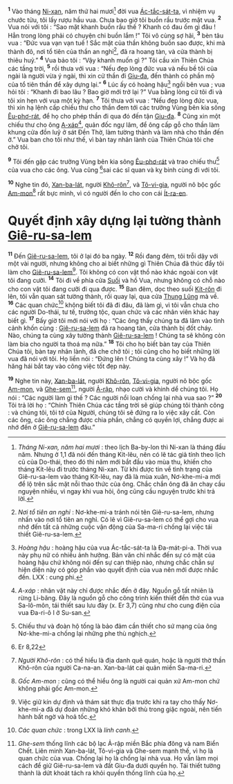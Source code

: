 <sup><b>1</b></sup> Vào tháng [Ni-xan](), năm thứ hai mươi[^1-df5352ab-c702-412f-9345-d44531b43b12] đời vua [Ác-tắc-sát-ta](), vì nhiệm vụ chước tửu, tôi lấy rượu hầu vua. Chưa bao giờ tôi buồn rầu trước mặt vua. <sup><b>2</b></sup> Vua nói với tôi : “Sao mặt khanh buồn rầu thế ? Khanh có đau ốm gì đâu ! Hẳn trong lòng phải có chuyện chi buồn lắm !” Tôi vô cùng sợ hãi, <sup><b>3</b></sup> bèn tâu vua : “Đức vua vạn vạn tuế ! Sắc mặt của thần không buồn sao được, khi mà thành đô, nơi tổ tiên của thần an nghỉ[^2-df5352ab-c702-412f-9345-d44531b43b12], đã ra hoang tàn, và cửa thành bị thiêu huỷ.” <sup><b>4</b></sup> Vua bảo tôi : “Vậy khanh muốn gì ?” Tôi cầu xin Thiên Chúa các tầng trời, <sup><b>5</b></sup> rồi thưa với vua : “Nếu đẹp lòng đức vua và nếu bề tôi của ngài là người vừa ý ngài, thì xin cử thần đi [Giu-đa](), đến thành có phần mộ của tổ tiên thần để xây dựng lại.” <sup><b>6</b></sup> Lúc ấy có hoàng hậu[^3-df5352ab-c702-412f-9345-d44531b43b12] ngồi bên vua ; vua hỏi tôi : “Khanh đi bao lâu ? Bao giờ mới trở lại ?” Vua bằng lòng cử tôi đi và tôi xin hẹn với vua một kỳ hạn. <sup><b>7</b></sup> Tôi thưa với vua : “Nếu đẹp lòng đức vua, thì xin hạ lệnh cấp chiếu thư cho thần đem tới các trưởng Vùng bên kia sông [Êu-phơ-rát](), để họ cho phép thần đi qua đó đến tận [Giu-đa](). <sup><b>8</b></sup> Cũng xin một chiếu thư cho ông [A-xáp]()[^4-df5352ab-c702-412f-9345-d44531b43b12], quản đốc ngự lâm, để ông cấp gỗ cho thần làm khung cửa đồn luỹ ở sát Đền Thờ, làm tường thành và làm nhà cho thần đến ở.” Vua ban cho tôi như thế, vì bàn tay nhân lành của Thiên Chúa tôi che chở tôi.

<sup><b>9</b></sup> Tôi đến gặp các trưởng Vùng bên kia sông [Êu-phơ-rát]() và trao chiếu thư[^5-df5352ab-c702-412f-9345-d44531b43b12] của vua cho các ông. Vua cũng [^1@-df5352ab-c702-412f-9345-d44531b43b12]sai các sĩ quan và kỵ binh cùng đi với tôi.

<sup><b>10</b></sup> Nghe tin đó, [Xan-ba-lát](), người [Khô-rôn]()[^6-df5352ab-c702-412f-9345-d44531b43b12], và [Tô-vi-gia](), người nô bộc gốc [Am-mon]()[^7-df5352ab-c702-412f-9345-d44531b43b12] rất bực mình, vì có người đến lo cho con cái [Ít-ra-en]().


# Quyết định xây dựng lại tường thành [Giê-ru-sa-lem]()
<sup><b>11</b></sup> Đến [Giê-ru-sa-lem](), tôi ở lại đó ba ngày. <sup><b>12</b></sup> Rồi đang đêm, tôi trỗi dậy với một vài người, nhưng không cho ai biết những gì Thiên Chúa đã thúc đẩy tôi làm cho [Giê-ru-sa-lem]()[^8-df5352ab-c702-412f-9345-d44531b43b12]. Tôi không có con vật thồ nào khác ngoài con vật tôi đang cưỡi. <sup><b>14</b></sup> Tôi đi về phía cửa [Suối]() và hồ Vua, nhưng không có chỗ nào cho con vật tôi đang cưỡi đi qua được. <sup><b>15</b></sup> Ban đêm, dọc theo suối [Kít-rôn]() đi lên, tôi vẫn quan sát tường thành, rồi quay lại, qua cửa [Thung Lũng]() mà về. <sup><b>16</b></sup> Các quan chức[^10-df5352ab-c702-412f-9345-d44531b43b12] không biết tôi đã đi đâu, đã làm gì, vì tôi vẫn chưa cho các người Do-thái, tư tế, trưởng tộc, quan chức và các nhân viên khác hay biết gì. <sup><b>17</b></sup> Bấy giờ tôi mới nói với họ : “Các ông thấy chúng ta đã lâm vào tình cảnh khốn cùng : [Giê-ru-sa-lem]() đã ra hoang tàn, cửa thành bị đốt cháy. Nào, chúng ta cùng xây tường thành [Giê-ru-sa-lem]() ! Chúng ta sẽ không còn làm bia cho người ta thoá mạ nữa.” <sup><b>18</b></sup> Tôi cho họ biết bàn tay của Thiên Chúa tôi, bàn tay nhân lành, đã che chở tôi ; tôi cũng cho họ biết những lời vua đã nói với tôi. Họ liền nói : “Đứng lên ! Chúng ta cùng xây !” Và họ đã hăng hái bắt tay vào công việc tốt đẹp này.

<sup><b>19</b></sup> Nghe tin này, [Xan-ba-lát](), người [Khô-rôn](), [Tô-vi-gia](), người nô bộc gốc [Am-mon](), và [Ghe-sem]()[^11-df5352ab-c702-412f-9345-d44531b43b12], người [Ả-rập](), nhạo cười và khinh dể chúng tôi. Họ nói : “Các người làm gì thế ? Các người nổi loạn chống lại nhà vua sao ?” <sup><b>20</b></sup> Tôi trả lời họ : “Chính Thiên Chúa các tầng trời sẽ giúp chúng tôi thành công : và chúng tôi, tôi tớ của Người, chúng tôi sẽ đứng ra lo việc xây cất. Còn các ông, các ông chẳng được chia phần, chẳng có quyền lợi, chẳng được ai nhớ đến ở [Giê-ru-sa-lem]() đâu.”

[^1-df5352ab-c702-412f-9345-d44531b43b12]: *Tháng Ni-xan, năm hai mươi* : theo lịch Ba-by-lon thì Ni-xan là tháng đầu năm. Nhưng ở 1,1 đã nói đến tháng Kít-lêu, nên có lẽ tác giả tính theo lịch cũ của Do-thái, theo đó thì năm mới bắt đầu vào mùa thu, khiến cho tháng Kít-lêu đi trước tháng Ni-xan. Từ khi được tin về tình trạng của Giê-ru-sa-lem vào tháng Kít-lêu, nay đã là mùa xuân, Nơ-khe-mi-a mới để lộ trên sắc mặt nỗi thao thức của ông. Chắc chắn ông đã ăn chay cầu nguyện nhiều, vì ngay khi vua hỏi, ông cũng cầu nguyện trước khi trả lời.
[^2-df5352ab-c702-412f-9345-d44531b43b12]: *Nơi tổ tiên an nghỉ* : Nơ-khe-mi-a tránh nói tên Giê-ru-sa-lem, nhưng nhấn vào nơi tổ tiên an nghỉ. Có lẽ vì Giê-ru-sa-lem có thể gợi cho vua nhớ đến tất cả những cuộc vận động của Sa-ma-ri chống lại việc tái thiết Giê-ru-sa-lem.
[^3-df5352ab-c702-412f-9345-d44531b43b12]: *Hoàng hậu* : hoàng hậu của vua Ác-tắc-sát-ta là Đa-mát-pi-a. Thời vua này phụ nữ có nhiều ảnh hưởng. Bản văn chỉ nhắc đến sự có mặt của hoàng hậu chứ không nói đến sự can thiệp nào, nhưng chắc chắn sự hiện diện này có góp phần vào quyết định của vua nên mới được nhắc đến. LXX : cung phi.
[^4-df5352ab-c702-412f-9345-d44531b43b12]: *A-xáp* : nhân vật này chỉ được nhắc đến ở đây. Nguồn gỗ tất nhiên là rừng Li-băng. Đây là nguồn gỗ cho công trình kiến thiết đền thờ của vua Sa-lô-môn, tái thiết sau lưu đày (x. Er 3,7) cũng như cho cung điện của vua Đa-ri-ô I ở Su-san.
[^5-df5352ab-c702-412f-9345-d44531b43b12]: Chiếu thư và đoàn hộ tống là bảo đảm cần thiết cho sứ mạng của ông Nơ-khe-mi-a chống lại những phe thù nghịch.
[^6-df5352ab-c702-412f-9345-d44531b43b12]: *Người Khô-rôn* : có thể hiểu là địa danh quê quán, hoặc là người thờ thần Khô-rôn của người Ca-na-an. Xan-ba-lát cai quản miền Sa-ma-ri.
[^7-df5352ab-c702-412f-9345-d44531b43b12]: *Gốc Am-mon* : cũng có thể hiểu ông là người cai quản xứ Am-mon chứ không phải gốc Am-mon.
[^8-df5352ab-c702-412f-9345-d44531b43b12]: Việc giữ kín dự định và thám sát thực địa trước khi ra tay cho thấy Nơ-khe-mi-a đã dự đoán những khó khăn bởi thù trong giặc ngoài, nên tiến hành bất ngờ và hoả tốc.
[^10-df5352ab-c702-412f-9345-d44531b43b12]: *Các quan chức* : trong LXX là *lính canh*.
[^11-df5352ab-c702-412f-9345-d44531b43b12]: *Ghe-sem* thống lĩnh các bộ lạc Ả-rập miền Bắc phía đông và nam Biển Chết. Liên minh Xan-ba-lát, Tô-vi-gia và Ghe-sem mạnh thế, vì họ là quan chức của vua. Chống lại họ là chống lại nhà vua. Họ vẫn làm mọi cách để giữ Giê-ru-sa-lem và đất Giu-đa dưới quyền họ. Tái thiết tường thành là dứt khoát tách ra khỏi quyền thống lĩnh của họ.
[^1@-df5352ab-c702-412f-9345-d44531b43b12]: Er 8,22